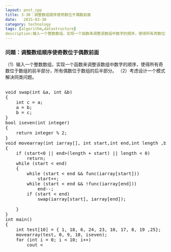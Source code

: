 ```yaml
---
layout: post_cpp
title: 3-30：调整数组顺序使奇数位于偶数前面
date:   2015-03-30
category: technology
tags: [algorithm,datastructure]
description:输入一个整数数组，实现一个函数来调整该数组中数字的顺序，使得所有奇数位于数组的前半部分，所有偶数位于数组的后半部分。
---
```


### 问题：调整数组顺序使奇数位于偶数前面

（1）输入一个整数数组，实现一个函数来调整该数组中数字的顺序，使得所有奇数位于数组的前半部分，所有偶数位于数组的后半部分。
（2）考虑设计一个模式解决同类问题。<!-- more -->

<pre class="brush: cpp">

void swap(int &a, int &b)
{
	int c = a;
	a = b;
	b = c;
}
bool iseven(int integer)
{
	return integer % 2;
}
void movearray(int iarray[], int start,int end,int length ,bool (*func)(int))
{
	if (start<0 || end>(length + start) || length < 0)
		return;
	while (start < end)
	{
		while (start < end && func(iarray[start]))
			start++;
		while (start < end && !func(iarray[end]))
			end--;
		if (start < end)
			swap(iarray[start], iarray[end]);

	}
}
int main()
{
	int test[10] = { 1, 18, 6, 24, 23, 10, 17, 8, 19 ,25};
	movearray(test, 0, 9, 10, iseven);
	for (int i = 0; i < 10; i++)
		cout <<test[i]<<"\t"  ;
}

</pre>